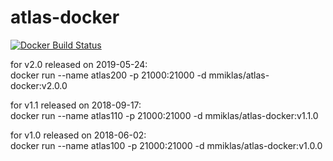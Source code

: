 # atlas-docker
[![Docker Build Status](https://img.shields.io/docker/build/mmiklas/atlas-docker.svg?style=flat-square)](https://hub.docker.com/r/mmiklas/atlas-docker/)

for v2.0 released on 2019-05-24:  
docker run --name atlas200 -p 21000:21000 -d mmiklas/atlas-docker:v2.0.0  

for v1.1 released on 2018-09-17:  
docker run --name atlas110 -p 21000:21000 -d mmiklas/atlas-docker:v1.1.0  

for v1.0 released on 2018-06-02:  
docker run --name atlas100 -p 21000:21000 -d mmiklas/atlas-docker:v1.0.0    
